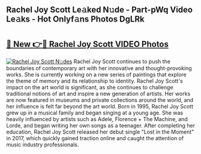 ## Rachel Joy Scott Le𝚊ked N𝚞de - Part-pWq Video Le𝚊ks - Hot Onlyf𝚊ns Photos DgLRk

# <h2><a href="http://ab71251.deff.icu/?id=Rachel+Joy+Scott">🔗 New 👉🔴 Rachel Joy Scott VIDEO Photos</a></h2>

[![Rachel Joy Scott N𝚞des](https://i.imgur.com/rIISA9y.gif)](http://ab71251.deff.icu/?id=Rachel+Joy+Scott)
Rachel Joy Scott continues to push the boundaries of contemporary art with her innovative and thought-provoking works. She is currently working on a new series of paintings that explore the theme of memory and its relationship to identity. Rachel Joy Scott's impact on the art world is significant, as she continues to challenge traditional notions of art and inspire a new generation of artists. Her works are now featured in museums and private collections around the world, and her influence is felt far beyond the art world. Born in 1995, Rachel Joy Scott grew up in a musical family and began singing at a young age. She was heavily influenced by artists such as Adele, Florence + The Machine, and Lorde, and began writing her own songs as a teenager. After completing her education, Rachel Joy Scott released her debut single "Lost in the Moment" in 2017, which quickly gained traction online and caught the attention of music industry professionals.
